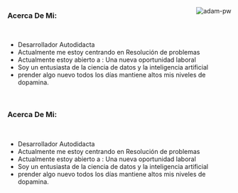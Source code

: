 <p><img align="right" src="https://github.com/Adam-pw/Adam-pw/blob/main/animation_500_kxa883sd.gif" alt="adam-pw" /></p>

<h3 align="left"> 
  Acerca De Mi:
</h3>
<br>

- Desarrollador Autodidacta
- Actualmente me estoy centrando en Resolución de problemas
- Actualmente estoy abierto a : Una nueva oportunidad laboral
- Soy un entusiasta de la ciencia de datos y la inteligencia artificial
- prender algo nuevo todos los días mantiene altos mis niveles de dopamina.

<br>

<!--- Contacto--->
<h3 align="left"> 
  Acerca De Mi:
</h3>
<br>

- Desarrollador Autodidacta
- Actualmente me estoy centrando en Resolución de problemas
- Actualmente estoy abierto a : Una nueva oportunidad laboral
- Soy un entusiasta de la ciencia de datos y la inteligencia artificial
- prender algo nuevo todos los días mantiene altos mis niveles de dopamina.

<br>


<!--- Habilidades --->

<!-- Sistema Operativo -->

<!--- Lenguajes --->

<!-- Front End ---> 

<!-- Base de Datos --->

<!--- flameword ---> 

<!--- Herramientas --> 


<!---- Diseño ----> 



